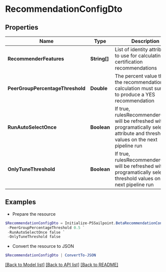 # RecommendationConfigDto
## Properties

Name | Type | Description | Notes
------------ | ------------- | ------------- | -------------
**RecommenderFeatures** | **String[]** | List of identity attributes to use for calculating certification recommendations | [optional] 
**PeerGroupPercentageThreshold** | **Double** | The percent value that the recommendation calculation must surpass to produce a YES recommendation | [optional] 
**RunAutoSelectOnce** | **Boolean** | If true, rulesRecommenderConfig will be refreshed with new programatically selected attribute and threshold values on the next pipeline run | [optional] [default to $false]
**OnlyTuneThreshold** | **Boolean** | If true, rulesRecommenderConfig will be refreshed with new programatically selected threshold values on the next pipeline run | [optional] [default to $false]

## Examples

- Prepare the resource
```powershell
$RecommendationConfigDto = Initialize-PSSailpoint.BetaRecommendationConfigDto  -RecommenderFeatures [jobTitle, location, peer_group, department, active] `
 -PeerGroupPercentageThreshold 0.5 `
 -RunAutoSelectOnce false `
 -OnlyTuneThreshold false
```

- Convert the resource to JSON
```powershell
$RecommendationConfigDto | ConvertTo-JSON
```

[[Back to Model list]](../README.md#documentation-for-models) [[Back to API list]](../README.md#documentation-for-api-endpoints) [[Back to README]](../README.md)

